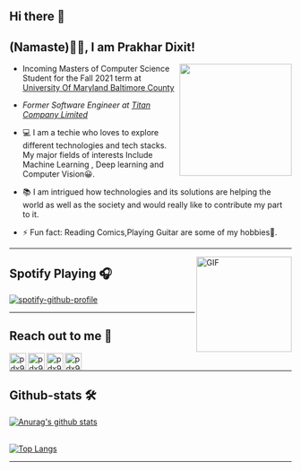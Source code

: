 
## Hi there 👋

<h2>(Namaste)🙏🏻, I am Prakhar Dixit! </h2>

<img align='right' src="https://media.giphy.com/media/u2pmTWUi0MXjyrMaVj/giphy.gif" width="200">


* Incoming Masters of Computer Science Student for the Fall 2021 term at <a href="https://www.umbc.edu/">University Of Maryland Baltimore County</a></em></p>

* <p><em>Former Software Engineer at <a href="https://www.titan.co.in/">Titan Company Limited</a></em></p>


* 💻 I am a techie who loves to explore different technologies and tech stacks. My major fields of interests Include Machine Learning , Deep learning  and Computer Vision😀.

* 📚 I am intrigued how technologies and its solutions are helping the world as well as the society and would really like to contribute my part to it.

* ⚡ Fun fact: Reading Comics,Playing Guitar are some of my hobbies🎸.

---


<img align="right" alt="GIF" height="170px" src="https://media.giphy.com/media/J5B1Y8QZnzXXbLQIBu/giphy.gif" />

## Spotify Playing 🎧


[![spotify-github-profile](https://spotify-github-profile.vercel.app/api/view?uid=ozrpd6qx3u0qyxn5zppsuacdq&cover_image=true&theme=novatorem)](https://github.com/kittinan/spotify-github-profile)

---

## Reach out to me 📝

[<img align="left" alt="pdx97 | LinkedIn" height="30px" src="https://www.flaticon.com/svg/static/icons/svg/733/733561.svg"/>][linkedin]
[<img align="left" alt="pdx97 | Instagram" height="30px" src="https://image.flaticon.com/icons/svg/733/733558.svg" />][instagram]
[<img align="left" alt="pdx97 | Spotify" height="30px" src="https://www.flaticon.com/svg/static/icons/svg/733/733573.svg" />][Spotify]
[<img align="left" alt="pdx97 | Spotify" height="30px" src="https://raw.githubusercontent.com/anuraghazra/anuraghazra/master/assets/discord-round.svg" />][Discord]

<br />

---



##  Github-stats 🛠



[![Anurag's github stats](https://github-readme-stats.vercel.app/api?username=pdx97&&show_icons=true&theme=merko)](https://github.com/anuraghazra/github-readme-stats)  

<br>[![Top Langs](https://github-readme-stats.vercel.app/api/top-langs/?username=pdx97&layout=compact&card_width=440)](https://github.com/anuraghazra/github-readme-stats)
<br/>

---





[instagram]: https://www.instagram.com/pdx972/
[linkedin]: https://www.linkedin.com/in/prakhar-dixit-712751149/
[Spotify]: https://open.spotify.com/user/ozrpd6qx3u0qyxn5zppsuacdq
[Discord]: https://discord.gg/9Y942EFH













